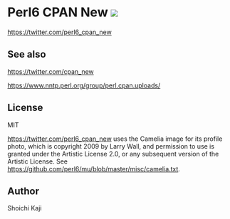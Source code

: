 # Perl6 CPAN New [![](https://github.com/skaji/perl6-cpan-new/workflows/test/badge.svg)](https://github.com/skaji/perl6-cpan-new/actions)

https://twitter.com/perl6_cpan_new

## See also

https://twitter.com/cpan_new

https://www.nntp.perl.org/group/perl.cpan.uploads/

## License

MIT

https://twitter.com/perl6_cpan_new uses the Camelia image for its profile photo,
which is copyright 2009 by Larry Wall, and permission to use
is granted under the Artistic License 2.0, or any subsequent version
of the Artistic License. See https://github.com/perl6/mu/blob/master/misc/camelia.txt.

## Author

Shoichi Kaji
